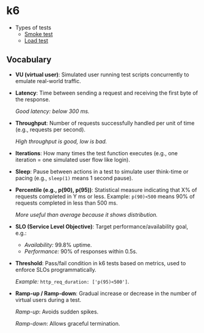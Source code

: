 # k6

- Types of tests
    - [Smoke test](smoke-test/definition.md)
    - [Load test](load-test/definition.md)

## Vocabulary

- **VU (virtual user)**: Simulated user running test scripts concurrently to emulate real-world traffic.
- **Latency**: Time between sending a request and receiving the first byte of the response.
  
  _Good latency: below 300 ms._

- **Throughput**: Number of requests successfully handled per unit of time (e.g., requests per second).

  _High throughput is good, low is bad._
- **Iterations**: How many times the test function executes (e.g., one iteration = one simulated user flow like login).
- **Sleep**: Pause between actions in a test to simulate user think-time or pacing (e.g., `sleep(1)` means 1 second pause).

- **Percentile (e.g., p(90), p(95))**: Statistical measure indicating that X% of requests completed in Y ms or less.
Example: `p(90)<500` means 90% of requests completed in less than 500 ms.

  _More useful than average because it shows distribution._

- **SLO (Service Level Objective)**: Target performance/availability goal, e.g.:
    - _Availability:_ 99.8% uptime.
    - _Performance:_ 90% of responses within 0.5s.
- **Threshold**: Pass/fail condition in k6 tests based on metrics, used to enforce SLOs programmatically.

  _Example:_ `http_req_duration: ['p(95)<500']`.
- **Ramp-up / Ramp-down**: Gradual increase or decrease in the number of virtual users during a test.

  _Ramp-up_: Avoids sudden spikes.
  
  _Ramp-down_: Allows graceful termination.


<!--
- performance tests
    significant number of users
- stress tests
- spike tests
-->